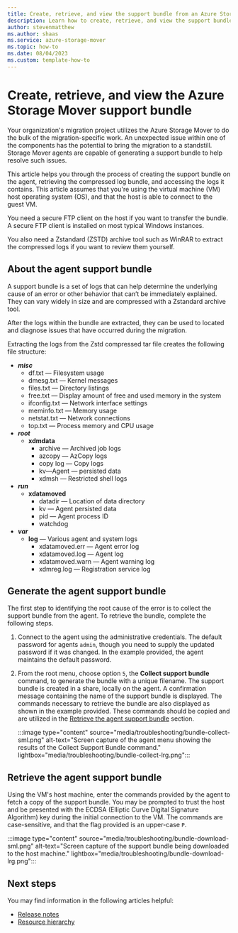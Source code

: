 ```yaml
---
title: Create, retrieve, and view the support bundle from an Azure Storage Mover agent
description: Learn how to create, retrieve, and view the support bundle from the Azure Storage Mover Agent.
author: stevenmatthew
ms.author: shaas
ms.service: azure-storage-mover
ms.topic: how-to
ms.date: 08/04/2023
ms.custom: template-how-to
---
```


<!-- 
!########################################################
STATUS: IN REVIEW

CONTENT: final

REVIEW Stephen/Fabian: not reviewed
REVIEW Engineering: not reviewed
EDIT PASS: not started

!########################################################
-->

# Create, retrieve, and view the Azure Storage Mover support bundle

Your organization's migration project utilizes the Azure Storage Mover to do the bulk of the migration-specific work. An unexpected issue within one of the components has the potential to bring the migration to a standstill. Storage Mover agents are capable of generating a support bundle to help resolve such issues.

This article helps you through the process of creating the support bundle on the agent, retrieving the compressed log bundle, and accessing the logs it contains. This article assumes that you're using the virtual machine (VM) host operating system (OS), and that the host is able to connect to the guest VM.

You need a secure FTP client on the host if you want to transfer the bundle. A secure FTP client is installed on most typical Windows instances.

You also need a Zstandard (ZSTD) archive tool such as WinRAR to extract the compressed logs if you want to review them yourself.

## About the agent support bundle

A support bundle is a set of logs that can help determine the underlying cause of an error or other behavior that can’t be immediately explained. They can vary widely in size and are compressed with a Zstandard archive tool.

After the logs within the bundle are extracted, they can be used to located and diagnose issues that have occurred during the migration.

Extracting the logs from the Zstd compressed tar file creates the following file structure:

- ***misc***
  - df.txt              — Filesystem usage
  - dmesg.txt           — Kernel messages
  - files.txt           — Directory listings
  - free.txt            — Display amount of free and used memory in the system
  - ifconfig.txt        — Network interface settings
  - meminfo.txt         — Memory usage
  - netstat.txt         — Network connections
  - top.txt             — Process memory and CPU usage
- ***root***
  - **xdmdata**
    - archive         — Archived job logs
    - azcopy          — AzCopy logs
    - copy log        — Copy logs
    - kv—Agent        — persisted data
    - xdmsh           — Restricted shell logs
- ***run***
  - **xdatamoved**
    - datadir         — Location of data directory
    - kv              — Agent persisted data
    - pid             — Agent process ID
    - watchdog
- ***var***
  - **log** — Various agent and system logs
    - xdatamoved.err  — Agent error log
    - xdatamoved.log  — Agent log
    - xdatamoved.warn — Agent warning log
    - xdmreg.log      — Registration service log

## Generate the agent support bundle

The first step to identifying the root cause of the error is to collect the support bundle from the agent. To retrieve the bundle, complete the following steps.

1. Connect to the agent using the administrative credentials. The default password for agents `admin`, though you need to supply the updated password if it was changed. In the example provided, the agent maintains the default password.

1. From the root menu, choose option `5`, the **Collect support bundle** command, to generate the bundle with a unique filename. The support bundle is created in a share, locally on the agent. A confirmation message containing the name of the support bundle is displayed. The commands necessary to retrieve the bundle are also displayed as shown in the example provided. These commands should be copied and are utilized in the [Retrieve the agent support bundle](#retrieve-the-agent-support-bundle) section.

     :::image type="content" source="media/troubleshooting/bundle-collect-sml.png" alt-text="Screen capture of the agent menu showing the results of the Collect Support Bundle command." lightbox="media/troubleshooting/bundle-collect-lrg.png":::

## Retrieve the agent support bundle

Using the VM's host machine, enter the commands provided by the agent to fetch a copy of the support bundle. You may be prompted to trust the host and be presented with the ECDSA (Elliptic Curve Digital Signature Algorithm) key during the initial connection to the VM. The commands are case-sensitive, and that the flag provided is an upper-case `P`.

:::image type="content" source="media/troubleshooting/bundle-download-sml.png" alt-text="Screen capture of the support bundle being downloaded to the host machine." lightbox="media/troubleshooting/bundle-download-lrg.png":::

## Next steps

You may find information in the following articles helpful:

- [Release notes](release-notes.md)
- [Resource hierarchy](resource-hierarchy.md)

